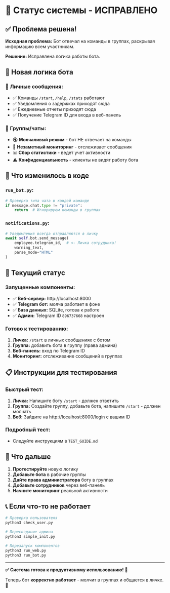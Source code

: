 # 🎯 Статус системы - ИСПРАВЛЕНО

## ✅ Проблема решена!

**Исходная проблема:** Бот отвечал на команды в группах, раскрывая информацию всем участникам.

**Решение:** Исправлена логика работы бота.

## 🤖 Новая логика бота

### 💬 **Личные сообщения:**
- ✅ Команды `/start`, `/help`, `/stats` работают
- ✅ Уведомления о задержках приходят сюда
- ✅ Ежедневные отчеты приходят сюда
- ✅ Получение Telegram ID для входа в веб-панель

### 👥 **Группы/чаты:**
- 🔇 **Молчаливый режим** - бот НЕ отвечает на команды
- 👀 **Незаметный мониторинг** - отслеживает сообщения
- 📊 **Сбор статистики** - ведет учет активности
- ⚠️ **Конфиденциальность** - клиенты не видят работу бота

## 🔧 Что изменилось в коде

### `run_bot.py`:
```python
# Проверка типа чата в каждой команде
if message.chat.type != "private":
    return  # Игнорируем команды в группах
```

### `notifications.py`:
```python
# Уведомления всегда отправляются в личку
await self.bot.send_message(
    employee.telegram_id,  # <- Личка сотрудника!
    warning_text,
    parse_mode="HTML"
)
```

## 🚀 Текущий статус

### Запущенные компоненты:
- ✅ **Веб-сервер:** http://localhost:8000
- ✅ **Telegram бот:** молча работает в фоне
- ✅ **База данных:** SQLite, готова к работе
- ✅ **Админ:** Telegram ID `896737668` настроен

### Готово к тестированию:
1. **Личка:** `/start` в личных сообщениях с ботом
2. **Группа:** добавить бота в группу (права админа)
3. **Веб-панель:** вход по Telegram ID
4. **Мониторинг:** отслеживание сообщений в группах

## 📋 Инструкции для тестирования

### Быстрый тест:
1. **Личка:** Напишите боту `/start` - должен ответить
2. **Группа:** Создайте группу, добавьте бота, напишите `/start` - должен молчать
3. **Веб:** Зайдите на http://localhost:8000/login с вашим ID

### Подробный тест:
- Следуйте инструкциям в `TEST_GUIDE.md`

## 🎯 Что дальше

1. **Протестируйте** новую логику
2. **Добавьте бота** в рабочие группы
3. **Дайте права администратора** боту в группах
4. **Добавьте сотрудников** через веб-панель
5. **Начните мониторинг** реальной активности

## 📞 Если что-то не работает

```bash
# Проверка пользователя
python3 check_user.py

# Пересоздание админа
python3 simple_init.py

# Перезапуск компонентов
python3 run_web.py
python3 run_bot.py
```

---
**✅ Система готова к продуктивному использованию!** 🚀

Теперь бот **корректно работает** - молчит в группах и общается в личке. 🎯 